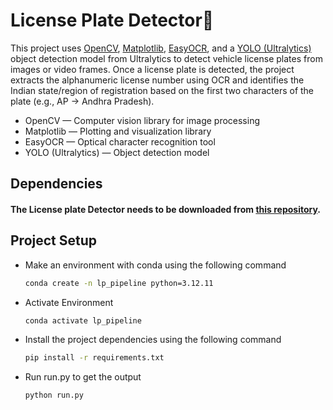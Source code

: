 # License Plate Detector🥸
This project uses [OpenCV](https://opencv.org/), [Matplotlib](https://matplotlib.org/), [EasyOCR](https://github.com/JaidedAI/EasyOCR), and a [YOLO (Ultralytics)](https://github.com/ultralytics/ultralytics) object detection model from Ultralytics to detect vehicle license plates from images or video frames.
Once a license plate is detected, the project extracts the alphanumeric license number using OCR and identifies the Indian state/region of registration based on the first two characters of the plate (e.g., AP → Andhra Pradesh).

- OpenCV — Computer vision library for image processing
- Matplotlib — Plotting and visualization library
- EasyOCR — Optical character recognition tool  
- YOLO (Ultralytics) — Object detection model  

  
## Dependencies
#### The License plate Detector needs to be downloaded from [this repository](https://github.com/JaidedAI/EasyOCR).

## Project Setup
* Make an environment with conda using the following command
  
  ```bash
  conda create -n lp_pipeline python=3.12.11

* Activate Environment

  ```bash
  conda activate lp_pipeline
  
* Install the project dependencies using the following command
  
  ```bash
  pip install -r requirements.txt

* Run run.py to get the output

  ```bash
  python run.py

